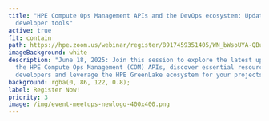 ```yaml
---
title: "HPE Compute Ops Management APIs and the DevOps ecosystem: Updates and
  developer tools"
active: true
fit: contain
path: https://hpe.zoom.us/webinar/register/8917459351405/WN_bWsoUYA-QBu3QjvyM6QCxQ
imageBackground: white
description: "June 18, 2025: Join this session to explore the latest updates to
  the HPE Compute Ops Management (COM) APIs, discover essential resources for
  developers and leverage the HPE GreenLake ecosystem for your projects."
background: rgba(0, 86, 122, 0.8);
label: Register Now!
priority: 3
image: /img/event-meetups-newlogo-400x400.png
---
```

